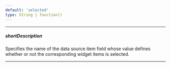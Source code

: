 ```yaml
---
default: 'selected'
type: String | function()
---
```

---
##### shortDescription
Specifies the name of the data source item field whose value defines whether or not the corresponding widget items is selected.

---
